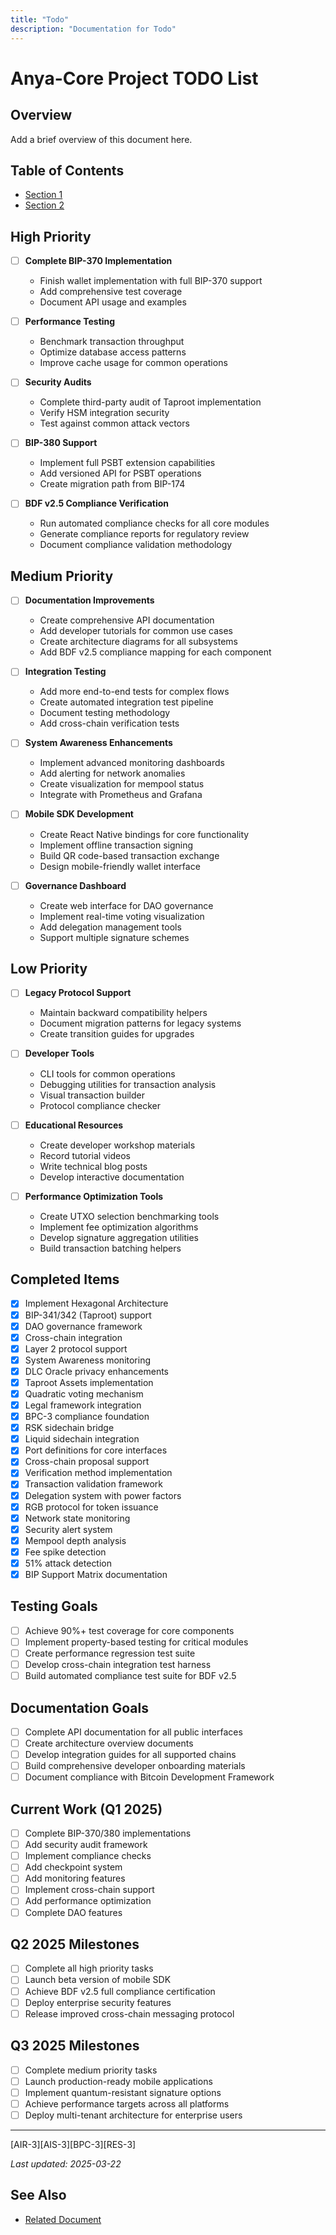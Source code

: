 ```yaml
---
title: "Todo"
description: "Documentation for Todo"
---
```


# Anya-Core Project TODO List

## Overview

Add a brief overview of this document here.

## Table of Contents

- [Section 1](#section-1)
- [Section 2](#section-2)


## High Priority

- [ ] **Complete BIP-370 Implementation**
  - Finish wallet implementation with full BIP-370 support
  - Add comprehensive test coverage
  - Document API usage and examples

- [ ] **Performance Testing**
  - Benchmark transaction throughput
  - Optimize database access patterns
  - Improve cache usage for common operations

- [ ] **Security Audits**
  - Complete third-party audit of Taproot implementation
  - Verify HSM integration security
  - Test against common attack vectors

- [ ] **BIP-380 Support**
  - Implement full PSBT extension capabilities
  - Add versioned API for PSBT operations
  - Create migration path from BIP-174

- [ ] **BDF v2.5 Compliance Verification**
  - Run automated compliance checks for all core modules
  - Generate compliance reports for regulatory review
  - Document compliance validation methodology

## Medium Priority

- [ ] **Documentation Improvements**
  - Create comprehensive API documentation
  - Add developer tutorials for common use cases
  - Create architecture diagrams for all subsystems
  - Add BDF v2.5 compliance mapping for each component

- [ ] **Integration Testing**
  - Add more end-to-end tests for complex flows
  - Create automated integration test pipeline
  - Document testing methodology
  - Add cross-chain verification tests

- [ ] **System Awareness Enhancements**
  - Implement advanced monitoring dashboards
  - Add alerting for network anomalies
  - Create visualization for mempool status
  - Integrate with Prometheus and Grafana

- [ ] **Mobile SDK Development**
  - Create React Native bindings for core functionality
  - Implement offline transaction signing
  - Build QR code-based transaction exchange
  - Design mobile-friendly wallet interface

- [ ] **Governance Dashboard**
  - Create web interface for DAO governance
  - Implement real-time voting visualization
  - Add delegation management tools
  - Support multiple signature schemes

## Low Priority

- [ ] **Legacy Protocol Support**
  - Maintain backward compatibility helpers
  - Document migration patterns for legacy systems
  - Create transition guides for upgrades

- [ ] **Developer Tools**
  - CLI tools for common operations
  - Debugging utilities for transaction analysis
  - Visual transaction builder
  - Protocol compliance checker

- [ ] **Educational Resources**
  - Create developer workshop materials
  - Record tutorial videos
  - Write technical blog posts
  - Develop interactive documentation

- [ ] **Performance Optimization Tools**
  - Create UTXO selection benchmarking tools
  - Implement fee optimization algorithms
  - Develop signature aggregation utilities
  - Build transaction batching helpers

## Completed Items

- [x] Implement Hexagonal Architecture
- [x] BIP-341/342 (Taproot) support
- [x] DAO governance framework
- [x] Cross-chain integration
- [x] Layer 2 protocol support
- [x] System Awareness monitoring
- [x] DLC Oracle privacy enhancements
- [x] Taproot Assets implementation
- [x] Quadratic voting mechanism
- [x] Legal framework integration
- [x] BPC-3 compliance foundation
- [x] RSK sidechain bridge
- [x] Liquid sidechain integration
- [x] Port definitions for core interfaces
- [x] Cross-chain proposal support
- [x] Verification method implementation
- [x] Transaction validation framework
- [x] Delegation system with power factors
- [x] RGB protocol for token issuance
- [x] Network state monitoring
- [x] Security alert system
- [x] Mempool depth analysis
- [x] Fee spike detection
- [x] 51% attack detection
- [x] BIP Support Matrix documentation

## Testing Goals

- [ ] Achieve 90%+ test coverage for core components
- [ ] Implement property-based testing for critical modules
- [ ] Create performance regression test suite
- [ ] Develop cross-chain integration test harness
- [ ] Build automated compliance test suite for BDF v2.5

## Documentation Goals

- [ ] Complete API documentation for all public interfaces
- [ ] Create architecture overview documents
- [ ] Develop integration guides for all supported chains
- [ ] Build comprehensive developer onboarding materials
- [ ] Document compliance with Bitcoin Development Framework

## Current Work (Q1 2025)

- [ ] Complete BIP-370/380 implementations
- [ ] Add security audit framework
- [ ] Implement compliance checks
- [ ] Add checkpoint system
- [ ] Add monitoring features
- [ ] Implement cross-chain support
- [ ] Add performance optimization
- [ ] Complete DAO features

## Q2 2025 Milestones

- [ ] Complete all high priority tasks
- [ ] Launch beta version of mobile SDK
- [ ] Achieve BDF v2.5 full compliance certification
- [ ] Deploy enterprise security features
- [ ] Release improved cross-chain messaging protocol

## Q3 2025 Milestones

- [ ] Complete medium priority tasks
- [ ] Launch production-ready mobile applications
- [ ] Implement quantum-resistant signature options
- [ ] Achieve performance targets across all platforms
- [ ] Deploy multi-tenant architecture for enterprise users

---

[AIR-3][AIS-3][BPC-3][RES-3]


*Last updated: 2025-03-22*

## See Also

- [Related Document](#related-document)

